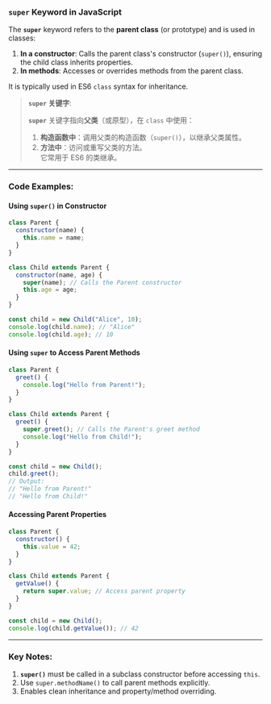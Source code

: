 ### `super` Keyword in JavaScript

<audio src="C:\Users\10691\Downloads\The __`super`__.mp3"></audio>

The **`super`** keyword refers to the **parent class** (or prototype) and is used in classes:  

1. **In a constructor**: Calls the parent class's constructor (`super()`), ensuring the child class inherits properties.  
2. **In methods**: Accesses or overrides methods from the parent class.  

It is typically used in ES6 `class` syntax for inheritance.

> **`super` 关键字**:
>
> <audio src="C:\Users\10691\Downloads\`super` 关键字指向父类.mp3"></audio>
>
> **`super`** 关键字指向**父类**（或原型），在 `class` 中使用：  
>
> 1. **构造函数中**：调用父类的构造函数（`super()`），以继承父类属性。  
> 2. **方法中**：访问或重写父类的方法。  
> 它常用于 ES6 的类继承。

---

### Code Examples:

<audio src="C:\Users\10691\Downloads\这段代码展示了 JavaScr (12).mp3"></audio>

#### **Using `super()` in Constructor**
```javascript
class Parent {
  constructor(name) {
    this.name = name;
  }
}

class Child extends Parent {
  constructor(name, age) {
    super(name); // Calls the Parent constructor
    this.age = age;
  }
}

const child = new Child("Alice", 10);
console.log(child.name); // "Alice"
console.log(child.age); // 10
```

#### **Using `super` to Access Parent Methods**
```javascript
class Parent {
  greet() {
    console.log("Hello from Parent!");
  }
}

class Child extends Parent {
  greet() {
    super.greet(); // Calls the Parent's greet method
    console.log("Hello from Child!");
  }
}

const child = new Child();
child.greet();
// Output:
// "Hello from Parent!"
// "Hello from Child!"
```

#### **Accessing Parent Properties**
```javascript
class Parent {
  constructor() {
    this.value = 42;
  }
}

class Child extends Parent {
  getValue() {
    return super.value; // Access parent property
  }
}

const child = new Child();
console.log(child.getValue()); // 42
```

---

### Key Notes:
1. **`super()`** must be called in a subclass constructor before accessing `this`.  
2. Use `super.methodName()` to call parent methods explicitly.  
3. Enables clean inheritance and property/method overriding.
